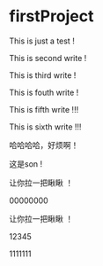# firstProject

This is just a test !

This is second write !

This is third write !

This is fouth write !

This is fifth write !!!

This is sixth write !!!

哈哈哈哈，好烦啊！

这是son !

让你拉一把瞅瞅 ！

00000000

让你拉一把瞅瞅 ！

12345

1111111